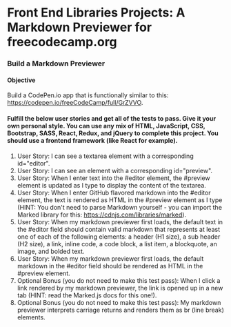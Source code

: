 # Front End Libraries Projects: A Markdown Previewer for freecodecamp.org

### Build a Markdown Previewer

#### Objective

Build a CodePen.io app that is functionally similar to this: https://codepen.io/freeCodeCamp/full/GrZVVO.

#### Fulfill the below user stories and get all of the tests to pass. Give it your own personal style. You can use any mix of HTML, JavaScript, CSS, Bootstrap, SASS, React, Redux, and jQuery to complete this project. You should use a frontend framework (like React for example).

1. User Story: I can see a textarea element with a corresponding id="editor".
2. User Story: I can see an element with a corresponding id="preview".
3. User Story: When I enter text into the #editor element, the #preview element is updated as I type to display the content of the textarea.
4. User Story: When I enter GitHub flavored markdown into the #editor element, the text is rendered as HTML in the #preview element as I type (HINT: You don't need to parse Markdown yourself - you can import the Marked library for this: https://cdnjs.com/libraries/marked).
5. User Story: When my markdown previewer first loads, the default text in the #editor field should contain valid markdown that represents at least one of each of the following elements: a header (H1 size), a sub header (H2 size), a link, inline code, a code block, a list item, a blockquote, an image, and bolded text.
6. User Story: When my markdown previewer first loads, the default markdown in the #editor field should be rendered as HTML in the #preview element.
7. Optional Bonus (you do not need to make this test pass): When I click a link rendered by my markdown previewer, the link is opened up in a new tab (HINT: read the Marked.js docs for this one!).
8. Optional Bonus (you do not need to make this test pass): My markdown previewer interprets carriage returns and renders them as br (line break) elements.
